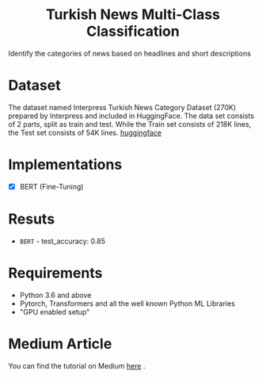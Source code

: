 # <h1 align="center"> Turkish News Multi-Class Classification </h1>
Identify the categories of news based on headlines and short descriptions

# Dataset
The dataset named Interpress Turkish News Category Dataset (270K) prepared by Interpress and included in HuggingFace. The data set consists of 2 parts, split as train and test. While the Train set consists of 218K lines, the Test set consists of 54K lines. [huggingface](https://huggingface.co/datasets/interpress_news_category_tr)
  
# Implementations
  - [x] BERT (Fine-Tuning)

# Resuts
- `BERT` - test_accuracy: 0.85


# Requirements

* Python 3.6 and above
* Pytorch, Transformers and all the well known Python ML Libraries
* "GPU enabled setup"

# Medium Article
You can find the tutorial on Medium [here]() .
